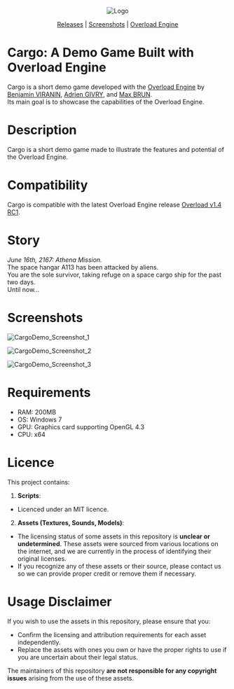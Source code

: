 <p align="center" style="margin-bottom: 0;">
  <img src="https://github.com/user-attachments/assets/ac1383d9-8194-4b6c-9702-dfafb9c96729" alt="Logo" />
</p>

<p align="center">
  <a href="https://github.com/maxbrundev/Cargo-Demo/releases">Releases</a> |
  <a href="#screenshots">Screenshots</a> |
  <a href="https://github.com/adriengivry/Overload">Overload Engine</a>
<br/>

# Cargo: A Demo Game Built with Overload Engine

Cargo is a short demo game developed with the [Overload Engine](https://github.com/adriengivry/Overload/) by [Benjamin VIRANIN](https://github.com/BenjaminViranin), [Adrien GIVRY](https://github.com/adriengivry), and [Max BRUN](https://github.com/maxbrundev).  
Its main goal is to showcase the capabilities of the Overload Engine.

# Description
Cargo is a short demo game made to illustrate the features and potential of the Overload Engine.

# Compatibility
Cargo is compatible with the latest Overload Engine release [Overload v1.4 RC1](https://github.com/adriengivry/Overload/releases/tag/v1.4-RC1).

# Story
*June 16th, 2167: Athena Mission.*  
The space hangar A113 has been attacked by aliens.  
You are the sole survivor, taking refuge on a space cargo ship for the past two days.  
Until now...

# Screenshots
![CargoDemo_Screenshot_1](https://github.com/user-attachments/assets/f7aa6ede-114d-4a00-a99d-8c0b2f31923f)

![CargoDemo_Screenshot_2](https://github.com/user-attachments/assets/f78498d2-0c67-425b-9111-6cd2db9e7fa1)

![CargoDemo_Screenshot_3](https://github.com/user-attachments/assets/ca2c0b2f-10f2-4bf0-9109-9a4b49f86f43)

# Requirements
- RAM: 200MB
- OS: Windows 7
- GPU: Graphics card supporting OpenGL 4.3
- CPU: x64

# Licence
This project contains:
1. **Scripts**:
- Licenced under an MIT licence.

2. **Assets (Textures, Sounds, Models)**:  
- The licensing status of some assets in this repository is **unclear or undetermined**. These assets were sourced from various locations on the internet, and we are currently in the process of identifying their original licenses.
- If you recognize any of these assets or their source, please contact us so we can provide proper credit or remove them if necessary.  

# Usage Disclaimer
If you wish to use the assets in this repository, please ensure that you:
- Confirm the licensing and attribution requirements for each asset independently.
- Replace the assets with ones you own or have the proper rights to use if you are uncertain about their legal status.

The maintainers of this repository **are not responsible for any copyright issues** arising from the use of these assets.
